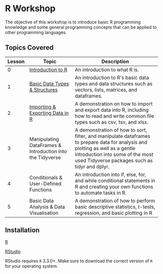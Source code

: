 # R Workshop

The objective of this workshop is to introduce basic R programming knowledge and some general programming concepts that can be applied to other programming languages.

## Topics Covered

| Lesson | Topic | Description | 
|----------|----------|----------|
| 0 | [Introduction to R](https://github.com/donishadsmith/FIU-DEI-R-Workshop/blob/main/Lesson%200%20-%20Introduction%20to%20R.md) | An introduction to what R is. | minutes|
| 1 | [Basic Data Types & Structures](https://github.com/donishadsmith/FIU-DEI-R-Workshop/blob/main/Lesson%201%20-%20%20Basic%20Data%20Types%20%26%20Structures.md) | An introduction to R's basic data types and data structures such as vectors, lists, matrices, and dataframes. | 
| 2 | [Importing & Exporting Data in R](https://github.com/donishadsmith/FIU-DEI-R-Workshop/blob/main/Lesson%202%20-%20Importing%20&%20Exporting%20Data%20in%20R.md) | A demonstration on how to import and export data into R, including how to read and write common file types such as csv, tsv, and xlsx.| 
| 3 | Manipulating DataFrames & Introduction into the Tidyverse | A demonstration of how to sort, filter, and manipulate dataframes to prepare data for analysis and plotting as well as a gentle introduction into some of the most used Tidyverse packages such as tidyr and dplyr. | 
| 4 | Conditionals & User-Defined Functions | An introduction into if, else, for, and while conditional statements in R and creating your own functions to automate tasks in R. | 
| 5 | Basic Data Analysis & Data Visualisation | A demonstration of how to perform basic descriptive statistics, t-tests, regression, and basic plotting in R |

## Installation
[R](https://cran.rstudio.com/)

[RStudio](https://posit.co/download/rstudio-desktop/)

RStudio requires `R` 3.3.0+. Make sure to download the correct version of `R` for your operating system.

